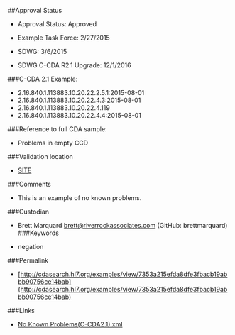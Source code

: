 ##Approval Status 

* Approval Status: Approved
* Example Task Force: 2/27/2015
* SDWG: 3/6/2015

* SDWG C-CDA R2.1 Upgrade: 12/1/2016    

###C-CDA 2.1 Example: 


* 2.16.840.1.113883.10.20.22.2.5.1:2015-08-01
* 2.16.840.1.113883.10.20.22.4.3:2015-08-01
* 2.16.840.1.113883.10.20.22.4.119
* 2.16.840.1.113883.10.20.22.4.4:2015-08-01


###Reference to full CDA sample:
* Problems in empty CCD


###Validation location

* [SITE](https://sitenv.org/sandbox-ccda/ccda-validator)


###Comments

* This is an example of no known problems.

###Custodian

* Brett Marquard brett@riverrockassociates.com (GitHub: brettmarquard)
###Keywords

* negation

###Permalink 

* [http://cdasearch.hl7.org/examples/view/7353a215efda8dfe3fbacb19abbb90756ce14bab](http://cdasearch.hl7.org/examples/view/7353a215efda8dfe3fbacb19abbb90756ce14bab)

###Links 

* [No Known Problems(C-CDA2.1).xml](https://github.com/HL7/C-CDA-Examples/tree/master/Problems/No%20Known%20Problems/No%20Known%20Problems%28C-CDA2.1%29.xml)
